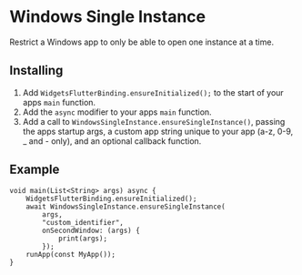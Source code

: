 # Windows Single Instance

Restrict a Windows app to only be able to open one instance at a time.

## Installing

1. Add `WidgetsFlutterBinding.ensureInitialized();` to the start of your apps `main` function.
1. Add the `async` modifier to your apps `main` function.
1. Add a call to `WindowsSingleInstance.ensureSingleInstance()`, passing the apps startup args, a custom app string unique to your app (a-z, 0-9, \_ and - only), and an optional callback function.

## Example

```
void main(List<String> args) async {
    WidgetsFlutterBinding.ensureInitialized();
    await WindowsSingleInstance.ensureSingleInstance(
        args,
        "custom_identifier",
        onSecondWindow: (args) {
            print(args);
        });
    runApp(const MyApp());
}
```
